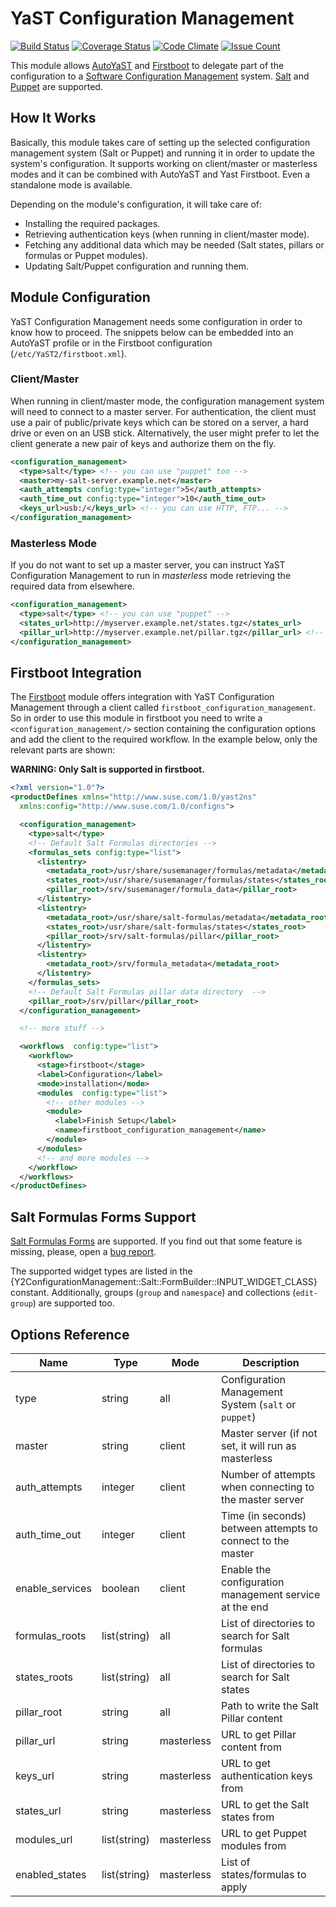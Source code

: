 # YaST Configuration Management

[![Build Status](https://travis-ci.org/yast/yast-configuration-management.svg?branch=master)](
  https://travis-ci.org/yast/yast-configuration-management)
[![Coverage Status](https://coveralls.io/repos/github/yast/yast-configuration-management/badge.svg?branch=master)](
  https://coveralls.io/github/yast/yast-configuration-management?branch=master)
[![Code Climate](https://codeclimate.com/github/yast/yast-configuration-management/badges/gpa.svg)](
  https://codeclimate.com/github/yast/yast-configuration-management)
[![Issue Count](https://codeclimate.com/github/yast/yast-configuration-management/badges/issue_count.svg)](
  https://codeclimate.com/github/yast/yast-configuration-management/issues)

This module allows [AutoYaST][] and [Firstboot][] to delegate part of the configuration to a [Software
Configuration Management](https://en.wikipedia.org/wiki/Software_configuration_management) system.
[Salt][] and [Puppet][] are supported.

[AutoYaST]: https://doc.opensuse.org/projects/autoyast/
[Firstboot]: https://en.opensuse.org/YaST_Firstboot
[Salt]: https://www.saltstack.com/
[Puppet]: https://puppet.com/

## How It Works

Basically, this module takes care of setting up the selected configuration management system (Salt
or Puppet) and running it in order to update the system's configuration. It supports working on
client/master or masterless modes and it can be combined with AutoYaST and Yast Firstboot. Even a
standalone mode is available.

Depending on the module's configuration, it will take care of:

* Installing the required packages.
* Retrieving authentication keys (when running in client/master mode).
* Fetching any additional data which may be needed (Salt states, pillars or formulas or Puppet
  modules).
* Updating Salt/Puppet configuration and running them.

## Module Configuration

YaST Configuration Management needs some configuration in order to know how to proceed. The snippets
below can be embedded into an AutoYaST profile or in the Firstboot configuration
(`/etc/YaST2/firstboot.xml`).

### Client/Master

When running in client/master mode, the configuration management system will need to connect to a
master server. For authentication, the client must use a pair of public/private keys which can be
stored on a server, a hard drive or even on an USB stick. Alternatively, the user might prefer to
let the client generate a new pair of keys and authorize them on the fly.

```xml
<configuration_management>
  <type>salt</type> <!-- you can use "puppet" too -->
  <master>my-salt-server.example.net</master>
  <auth_attempts config:type="integer">5</auth_attempts>
  <auth_time_out config:type="integer">10</auth_time_out>
  <keys_url>usb:/</keys_url> <!-- you can use HTTP, FTP... -->
</configuration_management>
```

### Masterless Mode

If you do not want to set up a master server, you can instruct YaST Configuration Management to run
in *masterless* mode retrieving the required data from elsewhere.

```xml
<configuration_management>
  <type>salt</type> <!-- you can use "puppet" -->
  <states_url>http://myserver.example.net/states.tgz</states_url>
  <pillar_url>http://myserver.example.net/pillar.tgz</pillar_url> <!-- optional -->
</configuration_management>
```

## Firstboot Integration

The [Firstboot][] module offers integration with YaST Configuration Management through a client called
`firstboot_configuration_management`. So in order to use this module in firstboot you need to write
a `<configuration_management/>` section containing the configuration options and add the client to
the required workflow. In the example below, only the relevant parts are shown:

**WARNING: Only Salt is supported in firstboot.**

```xml
<?xml version="1.0"?>
<productDefines xmlns="http://www.suse.com/1.0/yast2ns" 
  xmlns:config="http://www.suse.com/1.0/configns">

  <configuration_management>
    <type>salt</type>
    <!-- Default Salt Formulas directories -->
    <formulas_sets config:type="list">
      <listentry>
        <metadata_root>/usr/share/susemanager/formulas/metadata</metadata_root>
        <states_root>/usr/share/susemanager/formulas/states</states_root>
        <pillar_root>/srv/susemanager/formula_data</pillar_root>
      </listentry>
      <listentry>
        <metadata_root>/usr/share/salt-formulas/metadata</metadata_root>
        <states_root>/usr/share/salt-formulas/states</states_root>
        <pillar_root>/srv/salt-formulas/pillar</pillar_root>
      </listentry>
      <listentry>
        <metadata_root>/srv/formula_metadata</metadata_root>
      </listentry>
    </formulas_sets>
    <!-- Default Salt Formulas pillar data directory  -->
    <pillar_root>/srv/pillar</pillar_root>
  </configuration_management>

  <!-- more stuff -->

  <workflows  config:type="list">
    <workflow>
      <stage>firstboot</stage>
      <label>Configuration</label>
      <mode>installation</mode>
      <modules  config:type="list">
        <!-- other modules -->
        <module>
          <label>Finish Setup</label>
          <name>firstboot_configuration_management</name>
        </module>
      </modules>
      <!-- and more modules -->
    </workflow>
  </workflows>
</productDefines>
```

## Salt Formulas Forms Support

[Salt Formulas
Forms](https://documentation.suse.com/external-tree/en-us/suma/3.2/susemanager-best-practices/single-html/book.suma.best.practices/book.suma.best.practices.html#best.practice.salt.formulas.and.forms)
are supported. If you find out that some feature is missing, please, open a
[bug report](https://bugzilla.opensuse.org/).

The supported widget types are listed in the
{Y2ConfigurationManagement::Salt::FormBuilder::INPUT_WIDGET_CLASS} constant. Additionally, groups
(`group` and `namespace`) and collections (`edit-group`) are supported too.

## Options Reference

Name            | Type         | Mode       | Description
---             | ---          | ---        | ---
type            | string       | all        | Configuration Management System (`salt` or `puppet`)
master          | string       | client     | Master server (if not set, it will run as masterless
auth_attempts   | integer      | client     | Number of attempts when connecting to the master server
auth_time_out   | integer      | client     | Time (in seconds) between attempts to connect to the master
enable_services | boolean      | client     | Enable the configuration management service at the end
formulas_roots  | list(string) | all        | List of directories to search for Salt formulas
states_roots    | list(string) | all        | List of directories to search for Salt states
pillar_root     | string       | all        | Path to write the Salt Pillar content
pillar_url      | string       | masterless | URL to get Pillar content from
keys_url        | string       | masterless | URL to get authentication keys from
states_url      | string       | masterless | URL to get the Salt states from
modules_url     | list(string) | masterless | URL to get Puppet modules from
enabled_states  | list(string) | masterless | List of states/formulas to apply
